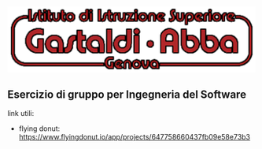 <img src="HTML/header.png">

## Esercizio di gruppo per Ingegneria del Software

link utili: 
- flying donut: https://www.flyingdonut.io/app/projects/647758660437fb09e58e73b3 
